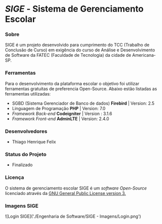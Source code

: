 

# *SIGE* - Sistema de Gerenciamento Escolar

### **Sobre**
SIGE é um projeto desenvolvido para cumprimento do TCC (Trabalho de Conclusão de Curso) em exigência do curso de Análise e Desenvolvimento de Software da FATEC (Faculdade de Tecnologia) da cidade de Americana-SP.

### **Ferramentas**
Para o desenvolvimento da plataforma escolar o objetivo foi utilizar ferramentas gratuitas de preferencia Open-Source. Abaixo estão listadas as ferramentas utilizadas:

 - SGBD (Sistema Gerenciador de Banco de dados) **Firebird** | Version: 2.5
 - Linguagem de Programação **PHP** | Version: 7.0
 - *Framework Back-end* **Codeigniter** | Version : 3.1.6
 - *Framework Front-end* **AdminLTE** | Version: 2.4.0

### **Desenvolvedores**

 - Thiago Henrique Felix

### **Status do Projeto**

 - Finalizado

### **Licença**
O sistema de gerenciamento escolar SIGE é um *software* *Open-Source* licenciado através da [GNU General Public License version 3.](https://opensource.org/licenses/GPL-3.0)

### **Imagens SIGE**

![Login SIGE]('./Engenharia de Software/SIGE - Imagens/Login.png')
